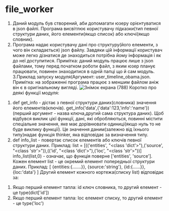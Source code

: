 # file_worker
1. Даний модуль був створений, аби допомагати юзеру орієнтуватися в json файлі. Програма висвітлює користувачу підказки(тип певної структури даних, його елементи(якщо список) або ключі(якщо словник).
2. Програма надає користувачу дані про структуру(його елементи, з чого він складається) json файлу. Завдяки цій інформації користувач може легко дізнатися де знаходиться потрібна йому інформація і як до неї доступитися.
Примітка: даний модуль працює лише з json файлами, тому перед початком роботи файл, з яким юзер планує працювати, повинен знаходитися в одній папці що й сам модуль.
3.Приклад запуску модуля(Аргумент: user_timeline_obama.json. Примітка: на зображенні програма працює з меншим файлом аніж він є в оригінальному вигляді.
![Знімок екрана (788)](https://user-images.githubusercontent.com/73779019/108887149-8652e300-7612-11eb-900b-92e03afca8db.png)
Коротко про деякі функції модуля:
1) def get_info - дістає з певної структури даних(словника) значення його елементів(ключів). get_info('data',{'data':123,'info':'name'})(перший аргумент - назва ключа,другий сама структура даних). Щоб відбувся виклик цієї функції, дані, які обробляються, повинні містити спеціальне значення, яке має дорівнювати одиниці(якщо нуль то не буде виклику функції).
Це значення даним(залежно від їхнього типу)надає функція thinker, яка відповідає за визначення типу.
2) def info_list - повертає список елементів або ключів певної структури даних.
Приклад:
list = [(('entities', "<class 'dict'>"),('source', "<class 'str'>")),(('id', "<class 'dict'>"),('loc', "<class 'str'>"))]
info_list(list,0) - означає, що функція поверне ['entities', 'source']. Кожен елемент list - це окремий елемент попередньої структури даних.
Приклад:
  [
  {entities:{.......}},
  {source:'string'},
  {id:{......}},
  {loc:'data'}
  ]
Другий елемент кожного кортежа(списку list) відповідає за:
1.  Якщо перший елемент тапла: id ключ словника, то другий елемент - це type(dict['id'])
2.  Якщо перший елемент тапла: loc елемент списку, то другий елемент - це type('loc')
